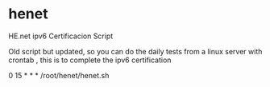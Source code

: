 # henet
HE.net ipv6 Certificacion Script

Old script but updated, so you can do the daily tests from a linux server with crontab , this is to complete the ipv6 certification

0 15 * * * /root/henet/henet.sh
